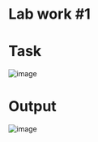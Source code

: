 # Lab work #1

# Task

![image](https://github.com/BZ6/ProgLab1/assets/85627560/e839eaf0-0ab2-49ad-9238-8f73ce6e55ac)

# Output

![image](https://github.com/BZ6/ProgLab1/assets/85627560/b0a994a3-18d4-4a76-a5c1-8d4ad8bb2d40)
